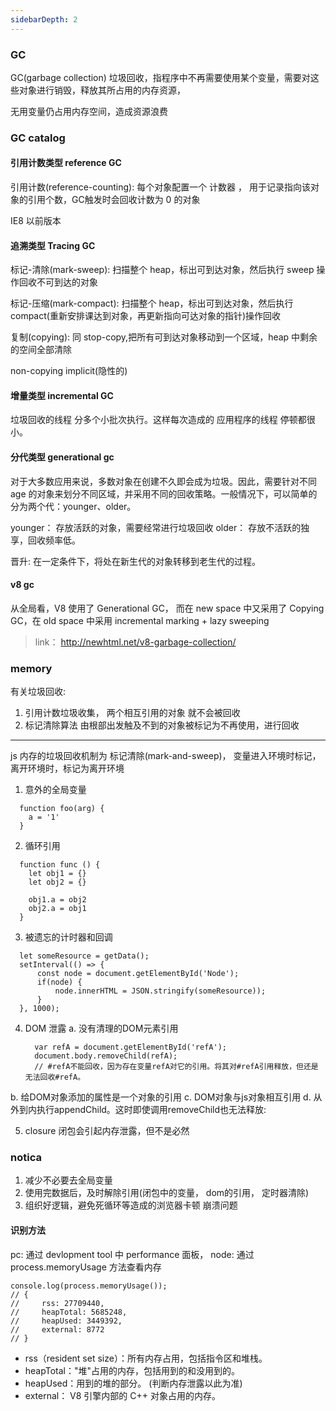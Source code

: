 ```yaml
---
sidebarDepth: 2
---
```


### GC
GC(garbage collection) 垃圾回收，指程序中不再需要使用某个变量，需要对这些对象进行销毁，释放其所占用的内存资源，

无用变量仍占用内存空间，造成资源浪费



### GC catalog

#### 引用计数类型 reference GC

引用计数(reference-counting): 每个对象配置一个 计数器 ， 用于记录指向该对象的引用个数，GC触发时会回收计数为 0 的对象

IE8 以前版本 

#### 追溯类型 Tracing GC

标记-清除(mark-sweep): 扫描整个 heap，标出可到达对象，然后执行 sweep 操作回收不可到达的对象  

标记-压缩(mark-compact): 扫描整个 heap，标出可到达对象，然后执行 compact(重新安排课达到对象，再更新指向可达对象的指针)操作回收

复制(copying): 同 stop-copy,把所有可到达对象移动到一个区域，heap 中剩余的空间全部清除

non-copying implicit(隐性的)


#### 增量类型 incremental GC

垃圾回收的线程 分多个小批次执行。这样每次造成的 应用程序的线程 停顿都很小。


#### 分代类型 generational gc

对于大多数应用来说，多数对象在创建不久即会成为垃圾。因此，需要针对不同 age 的对象来划分不同区域，并采用不同的回收策略。一般情况下，可以简单的分为两个代：younger、older。

younger： 存放活跃的对象，需要经常进行垃圾回收
older： 存放不活跃的独享，回收频率低。

晋升: 在一定条件下，将处在新生代的对象转移到老生代的过程。


#### v8 gc

从全局看，V8 使用了 Generational GC， 而在 new space 中又采用了 Copying GC，在 old space 中采用 incremental marking + lazy sweeping



> link： http://newhtml.net/v8-garbage-collection/

### memory

有关垃圾回收:
1. 引用计数垃圾收集， 两个相互引用的对象 就不会被回收
2. 标记清除算法  由根部出发触及不到的对象被标记为不再使用，进行回收 

---

js 内存的垃圾回收机制为 标记清除(mark-and-sweep)， 变量进入环境时标记， 离开环境时，标记为离开环境

1. 意外的全局变量
  ```
    function foo(arg) {
      a = '1'
    }
  ```

2. 循环引用
  ```
    function func () {
      let obj1 = {}
      let obj2 = {}

      obj1.a = obj2
      obj2.a = obj1
    }
  ```

3. 被遗忘的计时器和回调
  ```
    let someResource = getData();  
    setInterval(() => {  
        const node = document.getElementById('Node');  
        if(node) {  
            node.innerHTML = JSON.stringify(someResource));  
        }  
    }, 1000);
  ```
4. DOM 泄露
  a. 没有清理的DOM元素引用
    ```
      var refA = document.getElementById('refA');
      document.body.removeChild(refA);
      // #refA不能回收，因为存在变量refA对它的引用。将其对#refA引用释放，但还是无法回收#refA。
    ```
  b. 给DOM对象添加的属性是一个对象的引用
  c. DOM对象与js对象相互引用
  d. 从外到内执行appendChild。这时即使调用removeChild也无法释放:

5. closure
闭包会引起内存泄露，但不是必然 



### notica

1. 减少不必要去全局变量
2. 使用完数据后，及时解除引用(闭包中的变量， dom的引用， 定时器清除)
3. 组织好逻辑，避免死循环等造成的浏览器卡顿 崩溃问题


#### 识别方法

pc: 通过 devlopment tool 中 performance 面板， 
node: 通过 process.memoryUsage 方法查看内存
```
console.log(process.memoryUsage());
// { 
//     rss: 27709440,
//     heapTotal: 5685248,
//     heapUsed: 3449392,
//     external: 8772 
// }
```
- rss（resident set size）：所有内存占用，包括指令区和堆栈。
- heapTotal："堆"占用的内存，包括用到的和没用到的。
- heapUsed：用到的堆的部分。 (判断内存泄露以此为准)
- external： V8 引擎内部的 C++ 对象占用的内存。











